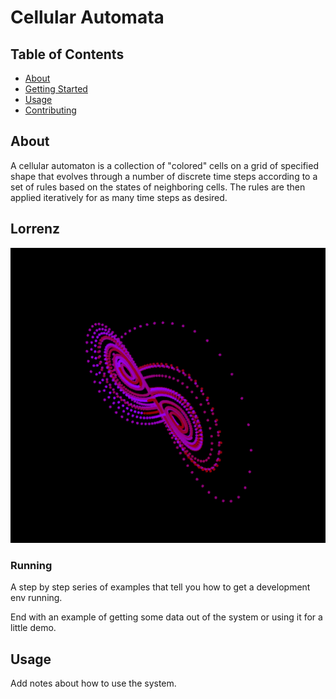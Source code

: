 # Cellular Automata

## Table of Contents

- [About](#about)
- [Getting Started](#getting_started)
- [Usage](#usage)
- [Contributing](../CONTRIBUTING.md)

## About <a name = "about"></a>

A cellular automaton is a collection of "colored" cells on a grid of specified shape that evolves through a number of discrete time steps according to a set of rules based on the states of neighboring cells. The rules are then applied iteratively for as many time steps as desired. 

## Lorrenz
![image](lorenz_attractor/lorrenz.png)



### Running

A step by step series of examples that tell you how to get a development env running.



End with an example of getting some data out of the system or using it for a little demo.

## Usage <a name = "usage"></a>

Add notes about how to use the system.
